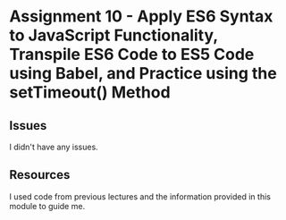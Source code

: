 # Assignment 10 - Apply ES6 Syntax to JavaScript Functionality, Transpile ES6 Code to ES5 Code using Babel, and Practice using the setTimeout() Method

## Issues
I didn't have any issues.

## Resources
I used code from previous lectures and the information provided in this module to guide me.
